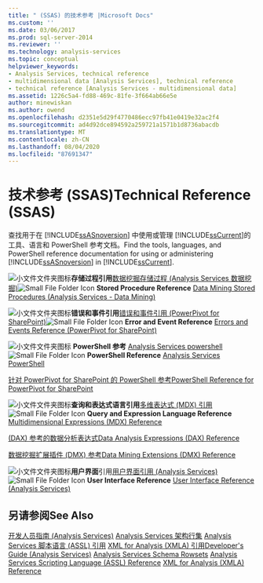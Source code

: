 ```yaml
---
title: " (SSAS) 的技术参考 |Microsoft Docs"
ms.custom: ''
ms.date: 03/06/2017
ms.prod: sql-server-2014
ms.reviewer: ''
ms.technology: analysis-services
ms.topic: conceptual
helpviewer_keywords:
- Analysis Services, technical reference
- multidimensional data [Analysis Services], technical reference
- technical reference [Analysis Services - multidimensional data]
ms.assetid: 1226c5a4-fd88-469c-81fe-3f664ab66e5e
author: minewiskan
ms.author: owend
ms.openlocfilehash: d2351e5d29f4770486ecc97fb41e0419e32ac2f4
ms.sourcegitcommit: ad4d92dce894592a259721a1571b1d8736abacdb
ms.translationtype: MT
ms.contentlocale: zh-CN
ms.lasthandoff: 08/04/2020
ms.locfileid: "87691347"
---
```

# <a name="technical-reference-ssas"></a><span data-ttu-id="81f77-102">技术参考 (SSAS)</span><span class="sxs-lookup"><span data-stu-id="81f77-102">Technical Reference (SSAS)</span></span>
  <span data-ttu-id="81f77-103">查找用于在 [!INCLUDE[ssASnoversion](../../includes/ssasnoversion-md.md)] 中使用或管理 [!INCLUDE[ssCurrent](../../includes/sscurrent-md.md)]的工具、语言和 PowerShell 参考文档。</span><span class="sxs-lookup"><span data-stu-id="81f77-103">Find the tools, languages, and PowerShell reference documentation for using or administering [!INCLUDE[ssASnoversion](../../includes/ssasnoversion-md.md)] in [!INCLUDE[ssCurrent](../../includes/sscurrent-md.md)].</span></span>

 <span data-ttu-id="81f77-104">![小文件文件夹图标](../../integration-services/media/filefolder-small.gif "小文件文件夹图标")**存储过程引用**[数据挖掘存储过程 &#40;Analysis Services 数据挖掘&#41;](/sql/analysis-services/data-mining/data-mining-stored-procedures-analysis-services-data-mining)</span><span class="sxs-lookup"><span data-stu-id="81f77-104">![Small File Folder Icon](../../integration-services/media/filefolder-small.gif "Small File Folder Icon") **Stored Procedure Reference** [Data Mining Stored Procedures &#40;Analysis Services - Data Mining&#41;](/sql/analysis-services/data-mining/data-mining-stored-procedures-analysis-services-data-mining)</span></span>

 <span data-ttu-id="81f77-105">![小文件文件夹图标](../../integration-services/media/filefolder-small.gif "小文件文件夹图标")**错误和事件引用**[错误和事件引用 &#40;PowerPivot for SharePoint&#41;](../power-pivot-sharepoint/errors-and-events-reference-power-pivot-for-sharepoint.md)</span><span class="sxs-lookup"><span data-stu-id="81f77-105">![Small File Folder Icon](../../integration-services/media/filefolder-small.gif "Small File Folder Icon") **Error and Event Reference** [Errors and Events Reference &#40;PowerPivot for SharePoint&#41;](../power-pivot-sharepoint/errors-and-events-reference-power-pivot-for-sharepoint.md)</span></span>

 <span data-ttu-id="81f77-106">![小文件文件夹图标](../../integration-services/media/filefolder-small.gif "小文件文件夹图标") **PowerShell 参考** [Analysis Services powershell](../analysis-services-powershell.md)</span><span class="sxs-lookup"><span data-stu-id="81f77-106">![Small File Folder Icon](../../integration-services/media/filefolder-small.gif "Small File Folder Icon") **PowerShell Reference** [Analysis Services PowerShell](../analysis-services-powershell.md)</span></span>

 [<span data-ttu-id="81f77-107">针对 PowerPivot for SharePoint 的 PowerShell 参考</span><span class="sxs-lookup"><span data-stu-id="81f77-107">PowerShell Reference for PowerPivot for SharePoint</span></span>](/sql/analysis-services/powershell/powershell-reference-for-power-pivot-for-sharepoint)

 <span data-ttu-id="81f77-108">![小文件文件夹图标](../../integration-services/media/filefolder-small.gif "小文件文件夹图标")**查询和表达式语言引用**[多维表达式 &#40;MDX&#41; 引用](/sql/mdx/multidimensional-expressions-mdx-reference)</span><span class="sxs-lookup"><span data-stu-id="81f77-108">![Small File Folder Icon](../../integration-services/media/filefolder-small.gif "Small File Folder Icon") **Query and Expression Language Reference** [Multidimensional Expressions &#40;MDX&#41; Reference](/sql/mdx/multidimensional-expressions-mdx-reference)</span></span>

 [<span data-ttu-id="81f77-109">&#40;DAX&#41; 参考的数据分析表达式</span><span class="sxs-lookup"><span data-stu-id="81f77-109">Data Analysis Expressions &#40;DAX&#41; Reference</span></span>](/dax/data-analysis-expressions-dax-reference)

 [<span data-ttu-id="81f77-110">数据挖掘扩展插件 (DMX) 参考</span><span class="sxs-lookup"><span data-stu-id="81f77-110">Data Mining Extensions &#40;DMX&#41; Reference</span></span>](/sql/dmx/data-mining-extensions-dmx-reference)

 <span data-ttu-id="81f77-111">![小文件文件夹图标](../../integration-services/media/filefolder-small.gif "小文件文件夹图标")**用户界面**引用[用户界面引用 &#40;Analysis Services&#41;](../user-interface-reference-analysis-services.md)</span><span class="sxs-lookup"><span data-stu-id="81f77-111">![Small File Folder Icon](../../integration-services/media/filefolder-small.gif "Small File Folder Icon") **User Interface Reference** [User Interface Reference &#40;Analysis Services&#41;](../user-interface-reference-analysis-services.md)</span></span>

## <a name="see-also"></a><span data-ttu-id="81f77-112">另请参阅</span><span class="sxs-lookup"><span data-stu-id="81f77-112">See Also</span></span>
 <span data-ttu-id="81f77-113">[开发人员指南 &#40;Analysis Services&#41;](../analysis-services-developer-documentation.md) [Analysis Services 架构行集](https://docs.microsoft.com/bi-reference/schema-rowsets/analysis-services-schema-rowsets) [Analysis Services 脚本语言 &#40;ASSL&#41; 引用](https://docs.microsoft.com/bi-reference/assl/analysis-services-scripting-language-assl-for-xmla) [XML for Analysis &#40;XMLA&#41; 引用](https://docs.microsoft.com/bi-reference/xmla/xml-for-analysis-xmla-reference)</span><span class="sxs-lookup"><span data-stu-id="81f77-113">[Developer's Guide &#40;Analysis Services&#41;](../analysis-services-developer-documentation.md) [Analysis Services Schema Rowsets](https://docs.microsoft.com/bi-reference/schema-rowsets/analysis-services-schema-rowsets) [Analysis Services Scripting Language &#40;ASSL&#41; Reference](https://docs.microsoft.com/bi-reference/assl/analysis-services-scripting-language-assl-for-xmla) [XML for Analysis  &#40;XMLA&#41; Reference](https://docs.microsoft.com/bi-reference/xmla/xml-for-analysis-xmla-reference)</span></span>


